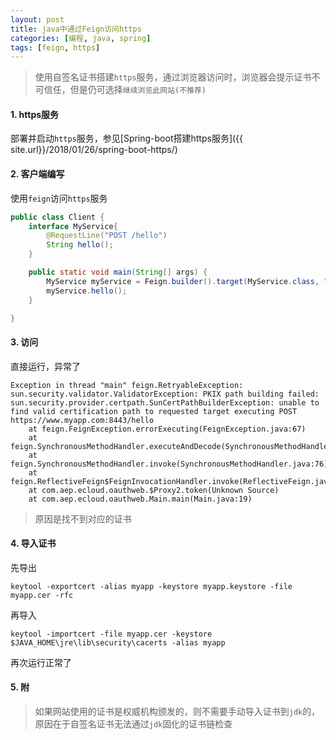 ```yaml
---
layout: post
title: java中通过Feign访问https
categories: [编程, java, spring]
tags: [feign, https]
---
```


> 使用自签名证书搭建`https`服务，通过浏览器访问时，浏览器会提示证书不可信任，但是仍可选择`继续浏览此网站(不推荐)`

#### 1. https服务

部署并启动`https`服务，参见[Spring-boot搭建https服务]({{ site.url}}/2018/01/26/spring-boot-https/)

#### 2. 客户端编写
使用`feign`访问`https`服务

```java
public class Client {
    interface MyService{
        @RequestLine("POST /hello")
        String hello();
    }

    public static void main(String[] args) {
        MyService myService = Feign.builder().target(MyService.class, "https://www.myapp.com:8443");
        myService.hello();
    }

}
```

#### 3. 访问

直接运行，异常了
```
Exception in thread "main" feign.RetryableException: sun.security.validator.ValidatorException: PKIX path building failed: sun.security.provider.certpath.SunCertPathBuilderException: unable to find valid certification path to requested target executing POST https://www.myapp.com:8443/hello
	at feign.FeignException.errorExecuting(FeignException.java:67)
	at feign.SynchronousMethodHandler.executeAndDecode(SynchronousMethodHandler.java:104)
	at feign.SynchronousMethodHandler.invoke(SynchronousMethodHandler.java:76)
	at feign.ReflectiveFeign$FeignInvocationHandler.invoke(ReflectiveFeign.java:103)
	at com.aep.ecloud.oauthweb.$Proxy2.token(Unknown Source)
	at com.aep.ecloud.oauthweb.Main.main(Main.java:19)
```
> 原因是找不到对应的证书

#### 4. 导入证书

先导出
```
keytool -exportcert -alias myapp -keystore myapp.keystore -file myapp.cer -rfc
```

再导入
```
keytool -importcert -file myapp.cer -keystore $JAVA_HOME\jre\lib\security\cacerts -alias myapp
```

再次运行正常了

#### 5. 附

> 如果网站使用的证书是权威机构颁发的，则不需要手动导入证书到`jdk`的，原因在于自签名证书无法通过`jdk`固化的证书链检查